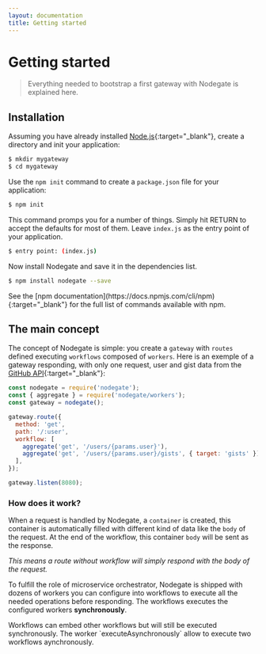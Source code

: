 ```yaml
---
layout: documentation
title: Getting started
---
```


# Getting started

> Everything needed to bootstrap a first gateway with Nodegate is explained here.

## Installation

Assuming you have already installed [Node.js](https://nodejs.org){:target="_blank"}, create a
directory and init your application:

```bash
$ mkdir mygateway
$ cd mygateway
```

Use the `npm init` command to create a `package.json` file for your application:

```bash
$ npm init
```

This command promps you for a number of things. Simply hit RETURN to accept the defaults for most of
them. Leave `index.js` as the entry point of your application.

```bash
$ entry point: (index.js)
```

Now install Nodegate and save it in the dependencies list.

```bash
$ npm install nodegate --save
```

<div class="tip" markdown="1">
See the [npm documentation](https://docs.npmjs.com/cli/npm){:target="_blank"} for the full list of
commands available with npm.
</div>

## The main concept

The concept of Nodegate is simple: you create a `gateway` with `routes` defined executing
`workflows` composed of `workers`.
Here is an exemple of a gateway responding, with only one request, user and gist data from the
[GitHub API](https://developer.github.com/v3){:target="_blank"}:

```js
const nodegate = require('nodegate');
const { aggregate } = require('nodegate/workers');
const gateway = nodegate();

gateway.route({
  method: 'get',
  path: '/:user',
  workflow: [
    aggregate('get', '/users/{params.user}'),
    aggregate('get', '/users/{params.user}/gists', { target: 'gists' }),
  ],
});

gateway.listen(8080);
```

### How does it work?

When a request is handled by Nodegate, a `container` is created, this container is automatically
filled with different kind of data like the `body` of the request. At the end of the workflow, this
container `body` will be sent as the response.

_This means a route without workflow will simply respond with the body of the request._

To fulfill the role of microservice orchestrator, Nodegate is shipped with dozens of workers you can
configure into workflows to execute all the needed operations before responding. The workflows
executes the configured workers **synchronously**.

<div class="tip" markdown="1">
Workflows can embed other workflows but will still be executed synchronously. The worker
`executeAsynchronously` allow to execute two workflows aynchronously.
</div>
